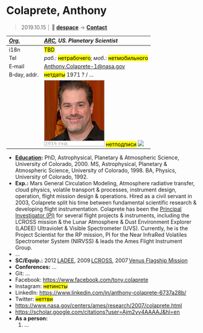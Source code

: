 # Colaprete, Anthony
> 2019.10.15 ┊ **🚀 [despace](index.md)** → **[Contact](contact.md)**

|*[Org.](contact.md)*|*[ARC](03_arc.md), US. Planetary Scientist*|
|:--|:--|
|i18n| <mark>TBD</mark> |
|Tel| *раб.:* <mark>нетрабочего</mark>; *моб.:* <mark>нетмобильного</mark> |
|E‑mail| <Anthony.Colaprete-1@nasa.gov> |
|B‑day, addr.| <mark>нетдаты</mark> 1971 ? / … |
|| [![](f/contact/c/colaprete_001_photo_thumb.jpg)](f/contact/c/colaprete_001_photo.jpg) <mark>нетподписи</mark> [![](f/contact//_001_sign_thumb.jpg)](f/contact//_001_sign.png) |

   - **[Education](edu.md):** PhD, Astrophysical, Planetary & Atmospheric Science, University of Colorado, 2000. MS, Astrophysical, Planetary & Atmospheric Science, University of Colorado, 1998. BA, Physics, University of Colorado, 1992.
   - **Exp.:** Mars General Circulation Modeling, Atmosphere radiative transfer, cloud physics, volatile transport & processes, instrument design, operation, flight mission design & operations. Hired as a civil servant in 2003, Colaprete split his time between fundamental scientific research & developing flight instrumentation. Colaprete has been the [Principal Investigator (PI)](principal_investigator.md) for several flight projects & instruments, including the LCROSS mission & the Lunar Atmosphere & Dust Environment Explorer (LADEE) Ultraviolet & Visible Spectrometer (UVS). Currently, he is the Project Scientist for the RP mission, PI for the Near InfraRed Volatiles Spectrometer System (NIRVSS) & leads the Ames Flight Instrument Group.
   - …
   - **SC/Equip.:** 2012 [LADEE](ladee.md), 2009 [LCROSS](lcross.md), 2007 [Venus Flagship Mission](venus_flagship_mission.md)
   - **Conferences:** …
   - Git: …
   - Facebook: <https://www.facebook.com/tony.colaprete>
   - Instagram: <mark>нетинсты</mark>
   - LinkedIn: <https://www.linkedin.com/in/anthony-colaprete-6737a28b/>
   - Twitter: <mark>неттви</mark>
   - <https://www.nasa.gov/centers/ames/research/2007/colaprete.html>
   - <https://scholar.google.com/citations?user=Ajm2yy4AAAAJ&hl=en>
   - **As a person:**
      1. …
